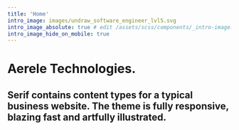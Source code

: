 ```yaml
---
title: 'Home'
intro_image: images/undraw_software_engineer_lvl5.svg
intro_image_absolute: true # edit /assets/scss/components/_intro-image.scss for full control
intro_image_hide_on_mobile: true
---
```


# Aerele Technologies.

## Serif contains content types for a typical business website. The theme is fully responsive, blazing fast and artfully illustrated.
